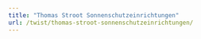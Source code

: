 ```yaml
---
title: "Thomas Stroot Sonnenschutzeinrichtungen"
url: /twist/thomas-stroot-sonnenschutzeinrichtungen/
---
```

